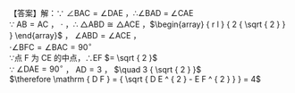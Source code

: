 【答案】解：∵ $\angle \mathrm { B A C } = \angle \mathrm { D A E }$ ，∴∠BAD $=$ ∠CAE  
∵ ${ \mathrm { A B } } { = } { \mathrm { A C } }$ ， $\cdot$ ，∴ $\triangle \mathrm { A B D } \cong \triangle \mathrm { A C E }$ ，$\begin{array} { r l } { 2 { \sqrt { 2 } } } \end{array}$ ， $\angle \mathrm { A B D } = \angle \mathrm { A C E }$ ，  
$\cdot \angle \mathrm { B F C } = \angle \mathrm { B A C } = 9 0 ^ { \circ }$   
∵点 F 为 CE 的中点，∴EF $= \sqrt { 2 }$   
∵ $\angle \mathrm { D A E } = 9 0 ^ { \circ }$ ， $\mathrm { A D } { = } 3$ ， $\quad 3 { \sqrt { 2 } }$   
$\therefore \mathrm { D F } = { \sqrt { D E ^ { 2 } - E F ^ { 2 } } } = 4$
